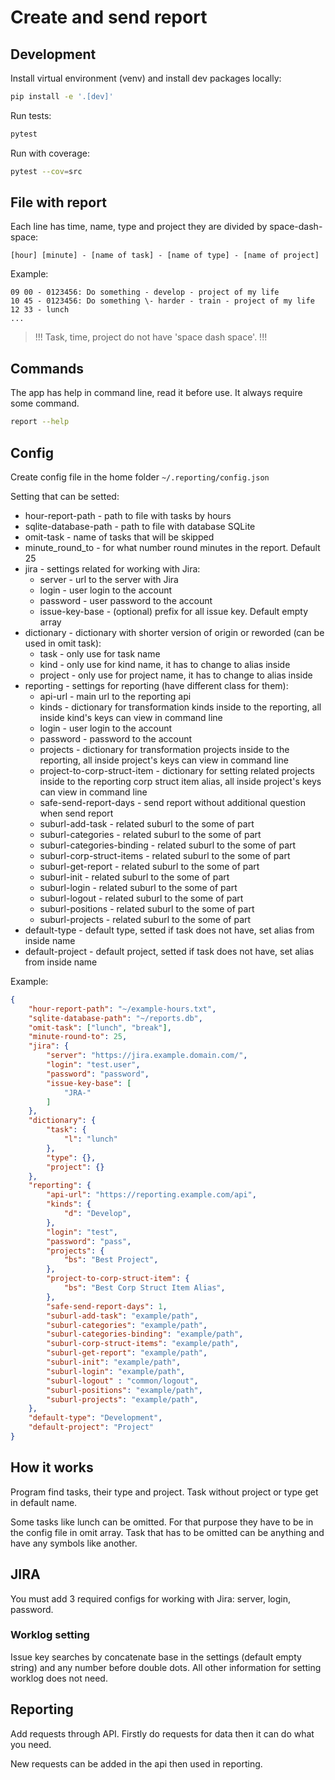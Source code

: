 # Create and send report

## Development

Install virtual environment (venv) and install dev packages locally:
```bash
pip install -e '.[dev]'
```

Run tests:
```bash
pytest
```

Run with coverage:
```bash
pytest --cov=src
```

## File with report

Each line has time, name, type and project they are divided by space-dash-space:

```
[hour] [minute] - [name of task] - [name of type] - [name of project]
```

Example:

```
09 00 - 0123456: Do something - develop - project of my life
10 45 - 0123456: Do something \- harder - train - project of my life
12 33 - lunch
...
```

> !!! Task, time, project do not have 'space dash space'. !!!

## Commands

The app has help in command line, read it before use. It always require some command.

```bash
report --help
```

## Config

Create config file in the home folder `~/.reporting/config.json`

Setting that can be setted:

-   hour-report-path - path to file with tasks by hours
-   sqlite-database-path - path to file with database SQLite
-   omit-task - name of tasks that will be skipped
-   minute_round_to - for what number round minutes in the report. Default 25
-   jira - settings related for working with Jira:
    -   server - url to the server with Jira
    -   login - user login to the account
    -   password - user password to the account
    -   issue-key-base - (optional) prefix for all issue key. Default empty array
-   dictionary - dictionary with shorter version of origin or reworded (can be used in omit task):
    -   task - only use for task name
    -   kind - only use for kind name, it has to change to alias inside
    -   project - only use for project name, it has to change to alias inside
-   reporting - settings for reporting (have different class for them):
    -   api-url - main url to the reporting api
    -   kinds - dictionary for transformation kinds inside to the reporting, all inside kind's keys can view in command line
    -   login - user login to the account
    -   password - password to the account
    -   projects - dictionary for transformation projects inside to the reporting, all inside project's keys can view in command line
    -   project-to-corp-struct-item - dictionary for setting related projects inside to the reporting corp struct item alias, all inside project's keys can view in command line
    -   safe-send-report-days - send report without additional question when send report
    -   suburl-add-task - related suburl to the some of part
    -   suburl-categories - related suburl to the some of part
    -   suburl-categories-binding - related suburl to the some of part
    -   suburl-corp-struct-items - related suburl to the some of part
    -   suburl-get-report - related suburl to the some of part
    -   suburl-init - related suburl to the some of part
    -   suburl-login - related suburl to the some of part
    -   suburl-logout - related suburl to the some of part
    -   suburl-positions - related suburl to the some of part
    -   suburl-projects - related suburl to the some of part
-   default-type - default type, setted if task does not have, set alias from inside name
-   default-project - default project, setted if task does not have, set alias from inside name

Example:

```json
{
    "hour-report-path": "~/example-hours.txt",
    "sqlite-database-path": "~/reports.db",
    "omit-task": ["lunch", "break"],
    "minute-round-to": 25,
    "jira": {
        "server": "https://jira.example.domain.com/",
        "login": "test.user",
        "password": "password",
        "issue-key-base": [
            "JRA-"
        ]
    },
    "dictionary": {
        "task": {
            "l": "lunch"
        },
        "type": {},
        "project": {}
    },
    "reporting": {
        "api-url": "https://reporting.example.com/api",
        "kinds": {
            "d": "Develop",
        },
        "login": "test",
        "password": "pass",
        "projects": {
            "bs": "Best Project",
        },
        "project-to-corp-struct-item": {
            "bs": "Best Corp Struct Item Alias",
        },
        "safe-send-report-days": 1,
        "suburl-add-task": "example/path",
        "suburl-categories": "example/path",
        "suburl-categories-binding": "example/path",
        "suburl-corp-struct-items": "example/path",
        "suburl-get-report": "example/path",
        "suburl-init": "example/path",
        "suburl-login": "example/path",
        "suburl-logout" : "common/logout",
        "suburl-positions": "example/path",
        "suburl-projects": "example/path",
    },
    "default-type": "Development",
    "default-project": "Project"
}
```

## How it works

Program find tasks, their type and project. Task without project or type get in default name.

Some tasks like lunch can be omitted. For that purpose they have to be in the config file in omit array.
Task that has to be omitted can be anything and have any symbols like another.

## JIRA

You must add 3 required configs for working with Jira: server, login, password.

### Worklog setting

Issue key searches by concatenate base in the settings (default empty string) and any number before double dots. All other information for setting worklog does not need.

## Reporting

Add requests through API.
Firstly do requests for data then it can do what you need.

New requests can be added in the api then used in reporting.
